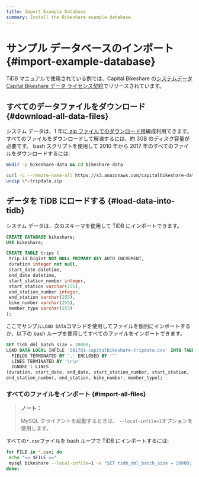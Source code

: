 ```yaml
---
title: Import Example Database
summary: Install the Bikeshare example database.
---
```


# サンプル データベースのインポート {#import-example-database}

TiDB マニュアルで使用されている例では、Capital Bikeshare の[システムデータ](https://www.capitalbikeshare.com/system-data) [Capital Bikeshare データ ライセンス契約](https://www.capitalbikeshare.com/data-license-agreement)でリリースされています。

## すべてのデータファイルをダウンロード {#download-all-data-files}

システム データは、1 年に[.zip ファイルでのダウンロード用](https://s3.amazonaws.com/capitalbikeshare-data/index.html)編成利用できます。すべてのファイルをダウンロードして解凍するには、約 3GB のディスク容量が必要です。 bash スクリプトを使用して 2010 年から 2017 年のすべてのファイルをダウンロードするには:

```bash
mkdir -p bikeshare-data && cd bikeshare-data

curl -L --remote-name-all https://s3.amazonaws.com/capitalbikeshare-data/{2010..2017}-capitalbikeshare-tripdata.zip
unzip \*-tripdata.zip
```

## データを TiDB にロードする {#load-data-into-tidb}

システム データは、次のスキーマを使用して TiDB にインポートできます。

```sql
CREATE DATABASE bikeshare;
USE bikeshare;

CREATE TABLE trips (
 trip_id bigint NOT NULL PRIMARY KEY AUTO_INCREMENT,
 duration integer not null,
 start_date datetime,
 end_date datetime,
 start_station_number integer,
 start_station varchar(255),
 end_station_number integer,
 end_station varchar(255),
 bike_number varchar(255),
 member_type varchar(255)
);
```

ここでサンプル`LOAD DATA`コマンドを使用してファイルを個別にインポートするか、以下の bash ループを使用してすべてのファイルをインポートできます。

```sql
SET tidb_dml_batch_size = 20000;
LOAD DATA LOCAL INFILE '2017Q1-capitalbikeshare-tripdata.csv' INTO TABLE trips
  FIELDS TERMINATED BY ',' ENCLOSED BY '"'
  LINES TERMINATED BY '\r\n'
  IGNORE 1 LINES
(duration, start_date, end_date, start_station_number, start_station,
end_station_number, end_station, bike_number, member_type);
```

### すべてのファイルをインポート {#import-all-files}

> **ノート：**
>
> MySQL クライアントを起動するときは、 `--local-infile=1`オプションを使用します。

すべての`*.csv`ファイルを bash ループで TiDB にインポートするには:

```bash
for FILE in *.csv; do
 echo "== $FILE =="
 mysql bikeshare --local-infile=1 -e "SET tidb_dml_batch_size = 20000; LOAD DATA LOCAL INFILE '${FILE}' INTO TABLE trips FIELDS TERMINATED BY ',' ENCLOSED BY '\"' LINES TERMINATED BY '\r\n' IGNORE 1 LINES (duration, start_date, end_date, start_station_number, start_station, end_station_number, end_station, bike_number, member_type);"
done;
```

